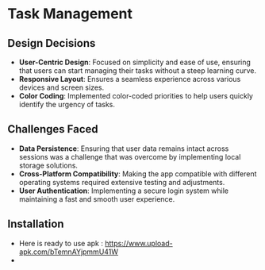 # Task Management
## Design Decisions
- **User-Centric Design**: Focused on simplicity and ease of use, ensuring that users can start managing their tasks without a steep learning curve.
- **Responsive Layout**: Ensures a seamless experience across various devices and screen sizes.
- **Color Coding**: Implemented color-coded priorities to help users quickly identify the urgency of tasks.

## Challenges Faced
- **Data Persistence**: Ensuring that user data remains intact across sessions was a challenge that was overcome by implementing local storage solutions.
- **Cross-Platform Compatibility**: Making the app compatible with different operating systems required extensive testing and adjustments.
- **User Authentication**: Implementing a secure login system while maintaining a fast and smooth user experience.
## Installation
- Here is ready to use apk : https://www.upload-apk.com/bTemnAYjpmmU41W
- 
